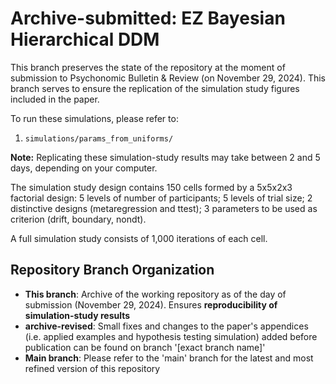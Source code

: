 # Archive-submitted: EZ Bayesian Hierarchical DDM 

This branch preserves the state of the repository at the moment of submission to Psychonomic Bulletin & Review (on November 29, 2024). This branch serves to ensure the replication of the simulation study figures included in the paper.

To run these simulations, please refer to:

1. `simulations/params_from_uniforms/`

**Note:** Replicating these simulation-study results may take between 2 and 5 days, depending on your computer.

The simulation study design contains 150 cells formed by a 5x5x2x3 factorial design: 5 levels of number of participants; 5 levels of trial size; 2 distinctive designs (metaregression and ttest); 3 parameters to be used as criterion (drift, boundary, nondt).

A full simulation study consists of 1,000 iterations of each cell.

## Repository Branch Organization

- **This branch**: Archive of the working repository as of the day of submission (November 29, 2024). Ensures **reproducibility of simulation-study results**
- **archive-revised**: Small fixes and changes to the paper's appendices (i.e. applied examples and hypothesis testing simulation) added before publication can be found on branch '[exact branch name]'
- **Main branch**: Please refer to the 'main' branch for the latest and most refined version of this repository